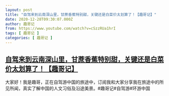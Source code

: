 ```yaml
---
layout: post
title: "自驾来到云南深山里，甘蔗香蕉特别甜，关键还是白菜价太划算了！【趣哥记】"
date: 2020-12-28T09:30:07.000Z
author: 趣哥记
from: https://www.youtube.com/watch?v=cSzzRUa1hrI
tags: [ 趣哥记 ]
categories: [ 趣哥记 ]
---
```

<!--1609147807000-->
[自驾来到云南深山里，甘蔗香蕉特别甜，关键还是白菜价太划算了！【趣哥记】](https://www.youtube.com/watch?v=cSzzRUa1hrI)
------

<div>
大家好！我是趣哥，正在自驾游中国的旅途中，订阅我和大家分享我在旅途中的所见所闻，真实了解中国的人文习俗及沿途美景。#趣哥记#自驾游#环游中国
</div>
